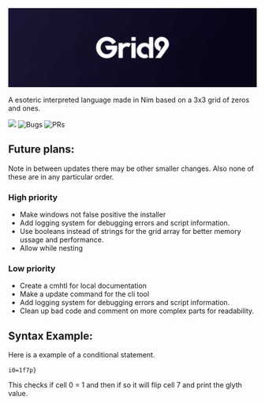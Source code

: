 <img src="docs/banner.png">

A esoteric interpreted language made in Nim based on a 3x3 grid of zeros and ones.

![](https://img.shields.io/github/languages/code-size/MrEnder0/Grid9?style=for-the-badge)
![](https://img.shields.io/github/issues-raw/MrEnder0/Grid9?style=for-the-badge "Bugs")
![](https://img.shields.io/github/issues-pr-raw/MrEnder0/Grid9?style=for-the-badge "PRs")

## Future plans:
Note in between updates there may be other smaller changes. Also none of these are in any particular order.

### High priority
 - Make windows not false positive the installer
 - Add logging system for debugging errors and script information.
 - Use booleans instead of strings for the grid array for better memory ussage and performance.
 - Allow while nesting

### Low priority
 - Create a cmhtl for local documentation
 - Make a update command for the cli tool
 - Add logging system for debugging errors and script information.
 - Clean up bad code and comment on more complex parts for readability.

## Syntax Example:
Here is a example of a conditional statement.

```grid9
i0=1f7p}
```

This checks if cell 0 = 1 and then if so it will flip cell 7 and print the glyth value.
